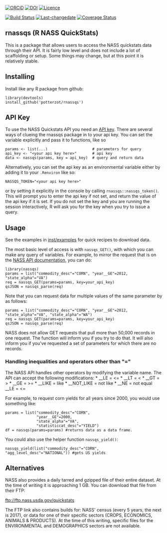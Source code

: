 <!-- README.md is generated from README.Rmd. Please edit that file -->
[![ORCiD](https://img.shields.io/badge/ORCiD-0000--0002--3410--3732-green.svg)](http://orcid.org/0000-0002-3410-3732) [![DOI](https://zenodo.org/badge/37335585.svg)](https://zenodo.org/badge/latestdoi/37335585) [![Licence](https://img.shields.io/github/license/mashape/apistatus.svg)](http://choosealicense.com/licenses/mit/)

[![Build Status](https://travis-ci.org/potterzot/rnassqs.svg?branch=master)](https://travis-ci.org/potterzot/rnassqs) [![Last-changedate](https://img.shields.io/badge/last%20change-2017--11--28-brightgreen.svg)](https://github.com/potterzot/rnassqs/commits/master) [![Coverage Status](https://coveralls.io/repos/github/potterzot/rnassqs/badge.svg?branch=master)](https://coveralls.io/github/potterzot/rnassqs?branch=master)

rnassqs (R NASS QuickStats)
---------------------------

This is a package that allows users to access the NASS quickstats data through their API. It is fairly low level and does not include a lot of scaffolding or setup. Some things may change, but at this point it is relatively stable.

Installing
----------

Install like any R package from github:

    library(devtools)
    install_github('potterzot/rnassqs')

API Key
-------

To use the NASS Quickstats API you need an [API key](http://quickstats.nass.usda.gov/api). There are several ways of clueing the rnassqs package in to your api key. You can set the variable explicitly and pass it to functions, like so

    params <- list(...)                    # parameters for query 
    api_key <- "<your api key here>"       # api key
    data <- nassqs(params, key = api_key)  # query and return data

Alternatively, you can set the api key as an environmental variable either by adding it to your `.Renviron` like so:

    NASSQS_TOKEN="<your api key here>"

or by setting it explicitly in the console by calling `rnassqs::nassqs_token()`. This will prompt you to enter the api key if not set, and return the value of the api key if it is set. If you do not set the key and you are running the session interactively, R will ask you for the key when you try to issue a query.

Usage
-----

See the examples in [inst/examples](inst/examples) for quick recipes to download data.

The most basic level of access is with `nassqs_GET()`, with which you can make any query of variables. For example, to mirror the request that is on the [NASS API documentation](http://quickstats.nass.usda.gov/api), you can do:

    library(nassqs)
    params = list("commodity_desc"="CORN", "year__GE"=2012, "state_alpha"="VA")
    req = nassqs_GET(params=params, key=your_api_key)
    qsJSON = nassqs_parse(req)

Note that you can request data for multiple values of the same parameter by as follows:

    params = list("commodity_desc"="CORN", "year__GE"=2012, "state_alpha"="VA", "state_alpha"="WA")
    req = nassqs_GET(params=params, key=your_api_key)
    qsJSON = nassqs_parse(req)

NASS does not allow GET requests that pull more than 50,000 records in one request. The function will inform you if you try to do that. It will also inform you if you've requested a set of parameters for which there are no records.

### Handling inequalities and operators other than "="

The NASS API handles other operators by modifying the variable name. The API can accept the following modifications: \* \_\_LE = &lt;= \* \_\_LT = &lt; \* \_\_GT = &gt; \* \_\_GE = &gt;= \* \_\_LIKE = like \* \_\_NOT\_LIKE = not like \* \_\_NE = not equal \_\_LE = &lt;=

For example, to request corn yields for all years since 2000, you would use something like:

    params = list("commodity_desc"="CORN", 
                  "year__GE"=2000, 
                  "state_alpha"="VA", 
                  "statisticcat_desc"="YIELD")
    df = nassqs(params=params) #returns data as a data frame.

You could also use the helper function `nassqs_yield()`:

    nassqs_yield(list("commodity_desc"="CORN", "agg_level_desc"="NATIONAL")) #gets US yields

Alternatives
------------

NASS also provides a daily tarred and gzipped file of their entire dataset. At the time of writing it is approaching 1 GB. You can download that file from their FTP:

<ftp://ftp.nass.usda.gov/quickstats>

The FTP link also contains builds for: NASS' census (every 5 years, the next is 2017), or data for one of their specific sectors (CROPS, ECONOMICS, ANIMALS & PRODUCTS). At the time of this writing, specific files for the ENVIRONMENTAL and DEMOGRAPHICS sectors are not available.
